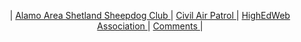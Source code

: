 <HTML>
	<HEAD>
		<TITLE>User Angel M. Juan from WWW.TXSTATE.EDU</TITLE>
	</HEAD> 
	<BODY>
		<P>	<CENTER>| 
			<A href="http://alamoareasheltie.org/"> Alamo Area Shetland Sheepdog Club </A> | 
			<A href="http://www.tx424.com"> Civil Air Patrol </A> | 
			<A href="http://www.highedweb.org"> HighEdWeb Association </A> |
			<A href="mailto:aj01@txstate.edu"> Comments </A> |</CENTER>
		</P>
	</BODY>
</HTML>
